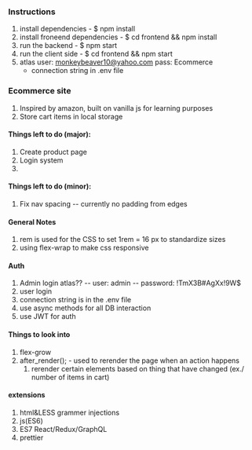 ﻿
### Instructions
1. install dependencies - $ npm install
1. install froneend dependencies - $ cd frontend && npm install
1. run the backend - $ npm start
1. run the client side - $ cd frontend && npm start
1. atlas user: monkeybeaver10@yahoo.com  pass: Ecommerce
    - connection string in .env file

### Ecommerce site
1. Inspired by amazon, built on vanilla js for learning purposes
1. Store cart items in local storage

#### Things left to do (major):
1. Create product page
1. Login system
1. 

#### Things left to do (minor):
1. Fix nav spacing -- currently no padding from edges

#### General Notes
1. rem is used for the CSS to set 1rem = 16 px to standardize sizes
1. using flex-wrap to make css responsive

#### Auth
1. Admin login atlas?? -- user: admin -- password: !TmX3B#AgXx!9W$
1. user login
1. connection string is in the .env file
1. use async methods for all DB interaction
1. use JWT for auth

#### Things to look into
1. flex-grow
1. after_render(); - used to rerender the page when an action happens
    1. rerender certain elements based on thing that have changed (ex./ number of items in cart)

#### extensions
1. html&LESS grammer injections
1. js(ES6)
1. ES7 React/Redux/GraphQL
1. prettier
